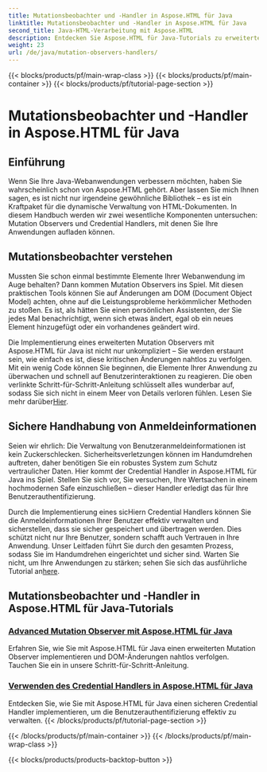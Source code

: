```yaml
---
title: Mutationsbeobachter und -Handler in Aspose.HTML für Java
linktitle: Mutationsbeobachter und -Handler in Aspose.HTML für Java
second_title: Java-HTML-Verarbeitung mit Aspose.HTML
description: Entdecken Sie Aspose.HTML für Java-Tutorials zu erweiterten Mutation Observern und sicheren Credential Handlern zur Verbesserung Ihrer Webanwendungen.
weight: 23
url: /de/java/mutation-observers-handlers/
---
```


{{< blocks/products/pf/main-wrap-class >}}
{{< blocks/products/pf/main-container >}}
{{< blocks/products/pf/tutorial-page-section >}}

# Mutationsbeobachter und -Handler in Aspose.HTML für Java

## Einführung

Wenn Sie Ihre Java-Webanwendungen verbessern möchten, haben Sie wahrscheinlich schon von Aspose.HTML gehört. Aber lassen Sie mich Ihnen sagen, es ist nicht nur irgendeine gewöhnliche Bibliothek – es ist ein Kraftpaket für die dynamische Verwaltung von HTML-Dokumenten. In diesem Handbuch werden wir zwei wesentliche Komponenten untersuchen: Mutation Observers und Credential Handlers, mit denen Sie Ihre Anwendungen aufladen können. 

## Mutationsbeobachter verstehen

Mussten Sie schon einmal bestimmte Elemente Ihrer Webanwendung im Auge behalten? Dann kommen Mutation Observers ins Spiel. Mit diesen praktischen Tools können Sie auf Änderungen am DOM (Document Object Model) achten, ohne auf die Leistungsprobleme herkömmlicher Methoden zu stoßen. Es ist, als hätten Sie einen persönlichen Assistenten, der Sie jedes Mal benachrichtigt, wenn sich etwas ändert, egal ob ein neues Element hinzugefügt oder ein vorhandenes geändert wird. 

Die Implementierung eines erweiterten Mutation Observers mit Aspose.HTML für Java ist nicht nur unkompliziert – Sie werden erstaunt sein, wie einfach es ist, diese kritischen Änderungen nahtlos zu verfolgen. Mit ein wenig Code können Sie beginnen, die Elemente Ihrer Anwendung zu überwachen und schnell auf Benutzerinteraktionen zu reagieren. Die oben verlinkte Schritt-für-Schritt-Anleitung schlüsselt alles wunderbar auf, sodass Sie sich nicht in einem Meer von Details verloren fühlen. Lesen Sie mehr darüber[Hier](./mutation-observer/).

## Sichere Handhabung von Anmeldeinformationen

Seien wir ehrlich: Die Verwaltung von Benutzeranmeldeinformationen ist kein Zuckerschlecken. Sicherheitsverletzungen können im Handumdrehen auftreten, daher benötigen Sie ein robustes System zum Schutz vertraulicher Daten. Hier kommt der Credential Handler in Aspose.HTML für Java ins Spiel. Stellen Sie sich vor, Sie versuchen, Ihre Wertsachen in einem hochmodernen Safe einzuschließen – dieser Handler erledigt das für Ihre Benutzerauthentifizierung.

Durch die Implementierung eines sicHiern Credential Handlers können Sie die Anmeldeinformationen Ihrer Benutzer effektiv verwalten und sicherstellen, dass sie sicher gespeichert und übertragen werden. Dies schützt nicht nur Ihre Benutzer, sondern schafft auch Vertrauen in Ihre Anwendung. Unser Leitfaden führt Sie durch den gesamten Prozess, sodass Sie im Handumdrehen eingerichtet und sicher sind. Warten Sie nicht, um Ihre Anwendungen zu stärken; sehen Sie sich das ausführliche Tutorial an[here](./credential-handler/).

## Mutationsbeobachter und -Handler in Aspose.HTML für Java-Tutorials
### [Advanced Mutation Observer mit Aspose.HTML für Java](./mutation-observer/)
Erfahren Sie, wie Sie mit Aspose.HTML für Java einen erweiterten Mutation Observer implementieren und DOM-Änderungen nahtlos verfolgen. Tauchen Sie ein in unsere Schritt-für-Schritt-Anleitung.
### [Verwenden des Credential Handlers in Aspose.HTML für Java](./credential-handler/)
Entdecken Sie, wie Sie mit Aspose.HTML für Java einen sicheren Credential Handler implementieren, um die Benutzerauthentifizierung effektiv zu verwalten.
{{< /blocks/products/pf/tutorial-page-section >}}

{{< /blocks/products/pf/main-container >}}
{{< /blocks/products/pf/main-wrap-class >}}

{{< blocks/products/products-backtop-button >}}
